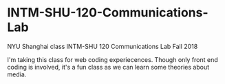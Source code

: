 # INTM-SHU-120-Communications-Lab
NYU Shanghai class INTM-SHU 120 Communications Lab Fall 2018

I'm taking this class for web coding experiecences.
Though only front end coding is involved, it's a fun class as we can learn some theories about media.